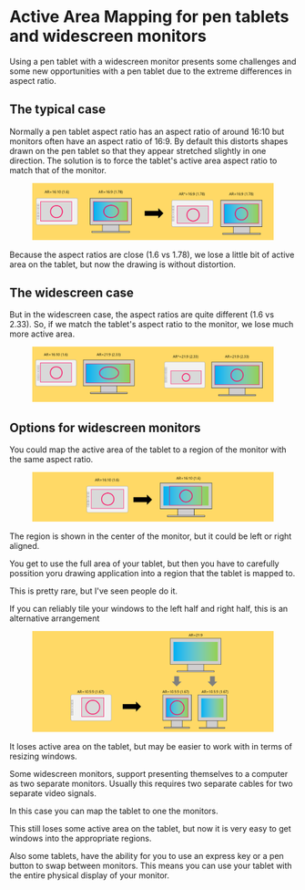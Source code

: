 # Active Area Mapping for pen tablets and widescreen monitors

Using a pen tablet with a widescreen monitor presents some challenges and some new opportunities with a pen tablet due to the extreme differences in aspect ratio.

## The typical case

Normally a pen tablet aspect ratio has an aspect ratio of around 16:10 but monitors often have an aspect ratio of 16:9. By default this distorts shapes drawn on the pen tablet so that they appear stretched slightly in one direction. The solution is to force the tablet's active area aspect ratio to match that of the monitor.&#x20;

<figure><img src="../../.gitbook/assets/image (2) (1) (1) (1) (1) (1) (1) (1).png" alt=""><figcaption></figcaption></figure>

Because the aspect ratios are close (1.6 vs 1.78), we lose a little bit of active area on the tablet, but now the drawing is without distortion.&#x20;

## The widescreen case

But in the widescreen case, the aspect ratios are quite different (1.6 vs 2.33). So, if we match the tablet's aspect ratio to the monitor, we lose much more active area.

<figure><img src="../../.gitbook/assets/image (1) (1) (1) (1) (1) (1) (1) (1) (1) (1) (1) (1) (1) (1) (1) (1) (1) (1) (1).png" alt=""><figcaption></figcaption></figure>

## Options for widescreen monitors

You could map the active area of the tablet to a region of the monitor with the same aspect ratio.

<figure><img src="../../.gitbook/assets/image (3) (1) (1) (1).png" alt=""><figcaption></figcaption></figure>

The region is shown in the center of the monitor, but it could be left or right aligned.

You get to use the full area of your tablet, but then you have to carefully possition yoru drawing application into a region that the tablet is mapped to.

This is pretty rare, but I've seen people do it.

If you can reliably tile your windows to the left half and right half, this is an alternative arrangement

<figure><img src="../../.gitbook/assets/image (403).png" alt=""><figcaption></figcaption></figure>

It loses active area on the tablet, but may be easier to work with in terms of resizing windows.

Some widescreen monitors, support presenting themselves to a computer as two separate monitors. Usually this requires two separate cables for two separate video signals.

In this case you can map the tablet to one the monitors.

This still loses some active area on the tablet, but now it is very easy to get windows into the appropriate regions.

Also some tablets, have the ability for you to use an express key or a pen button to swap between monitors. This means you can use your tablet with the entire physical display of your monitor.

